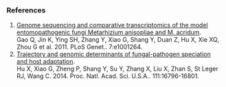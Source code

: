 ### References

1.  [Genome sequencing and comparative transcriptomics of the model
    entomopathogenic fungi Metarhizium anisopliae and M.
    acridum](http://europepmc.org/abstract/MED/21253567).\
    Gao Q, Jin K, Ying SH, Zhang Y, Xiao G, Shang Y, Duan Z, Hu X, Xie
    XQ, Zhou G et al. 2011. PLoS Genet.. 7:e1001264.
2.  [Trajectory and genomic determinants of fungal-pathogen speciation
    and host adaptation](http://europepmc.org/abstract/MED/25368161).\
    Hu X, Xiao G, Zheng P, Shang Y, Su Y, Zhang X, Liu X, Zhan S, St
    Leger RJ, Wang C. 2014. Proc. Natl. Acad. Sci. U.S.A..
    111:16796-16801.
